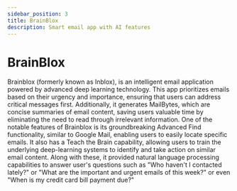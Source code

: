 ```yaml
---
sidebar_position: 3
title: BrainBlox
description: Smart email app with AI features
---
```


# BrainBlox

Brainblox (formerly known as Inblox), is an intelligent email application powered by advanced deep learning technology.
This app prioritizes emails based on their urgency and importance, ensuring that users can address critical messages
first.
Additionally, it generates MailBytes, which are concise summaries of email content, saving users valuable time by
eliminating the need to read through irrelevant information. One of the notable features of Brainblox is its
groundbreaking
Advanced Find functionality, similar to Google Mail, enabling users to easily locate specific emails. It also has a
Teach the
Brain capability, allowing users to train the underlying deep-learning systems to identify and take action on similar
email
content. Along with these, it provided natural language processing capabilities to answer user's questions such as "Who
haven't I contacted lately?" or "What are the important and urgent emails of this week?" or even "When is my credit card
bill payment due?"
